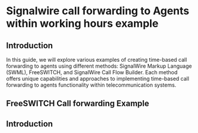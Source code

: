 # Signalwire call forwarding to Agents within working hours example
## Introduction
In this guide, we will explore various examples of creating time-based call forwarding to agents  using different methods: SignalWire Markup Language (SWML), FreeSWITCH, and SignalWire Call Flow Builder. Each method offers unique capabilities and approaches to implementing time-based call forwarding to agents functionality within telecommunication systems.

## FreeSWITCH Call forwarding Example

## Introduction


